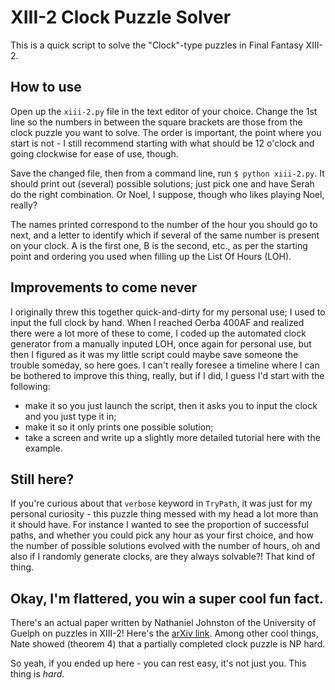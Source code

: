 XIII-2 Clock Puzzle Solver
==========================

This is a quick script to solve the "Clock"-type puzzles in Final Fantasy XIII-2.

## How to use
Open up the `xiii-2.py` file in the text editor of your choice. Change the 1st line so the numbers in between the square brackets are those from the clock puzzle you want to solve. The order is important, the point where you start is not - I still recommend starting with what should be 12 o'clock and going clockwise for ease of use, though.

Save the changed file, then from a command line, run `$ python xiii-2.py`. It should print out (several) possible solutions; just pick one and have Serah do the right combination. Or Noel, I suppose, though who likes playing Noel, really?

The names printed correspond to the number of the hour you should go to next, and a letter to identify which if several of the same number is present on your clock. A is the first one, B is the second, etc., as per the starting point and ordering you used when filling up the List Of Hours (LOH). 

## Improvements to come never
I originally threw this together quick-and-dirty for my personal use; I used to input the full clock by hand. When I reached Oerba 400AF and realized there were a lot more of these to come, I coded up the automated clock generator from a manually inputed LOH, once again for personal use, but then I figured as it was my little script could maybe save someone the trouble someday, so here goes. I can't really foresee a timeline where I can be bothered to improve this thing, really, but if I did, I guess I'd start with the following:

- make it so you just launch the script, then it asks you to input the clock and you just type it in;
- make it so it only prints one possible solution;
- take a screen and write up a slightly more detailed tutorial here with the example.

## Still here?
If you're curious about that `verbose` keyword in `TryPath`, it was just for my personal curiosity - this puzzle thing messed with my head a lot more than it should have. For instance I wanted to see the proportion of successful paths, and whether you could pick any hour as your first choice, and how the number of possible solutions evolved with the number of hours, oh and also if I randomly generate clocks, are they always solvable?! That kind of thing.

## Okay, I'm flattered, you win a super cool fun fact.
There's an actual paper written by Nathaniel Johnston of the University of Guelph on puzzles in XIII-2! Here's the [arXiv link](https://arxiv.org/abs/1203.1633). Among other cool things, Nate showed (theorem 4) that a partially completed clock puzzle is NP hard. 

So yeah, if you ended up here - you can rest easy, it's not just you. This thing is _hard_.
